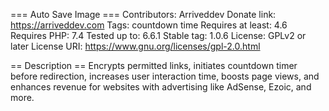 === Auto Save Image ===
Contributors: Arriveddev
Donate link: https://arriveddev.com
Tags: countdown time
Requires at least: 4.6
Requires PHP: 7.4
Tested up to: 6.6.1
Stable tag: 1.0.6
License: GPLv2 or later
License URI: https://www.gnu.org/licenses/gpl-2.0.html

== Description ==
Encrypts permitted links, initiates countdown timer before redirection, increases user interaction time, boosts page views, and enhances revenue for websites with advertising like AdSense, Ezoic, and more.
